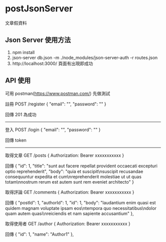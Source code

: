 # postJsonServer
文章假資料

## Json Server 使用方法 

1. npm install 
2. json-server db.json -m ./node_modules/json-server-auth -r routes.json
3. http://localhost:3000/ 頁面有出現即成功

## API 使用
可用 postman(https://www.postman.com/) 先做測試

註冊 
POST /register
{
  "email": "",
  "password": ""
}

回傳 201 為成功

---------- 

登入
POST /login
{
  "email": "",
  "password": ""
}

回傳 token 

-------------

取得文章
GET /posts
{
  Authorization: Bearer xxxxxxxxxxx
}

回傳 {
      "id": 1,
      "title": "sunt aut facere repellat provident occaecati excepturi optio reprehenderit",
      "body": "quia et suscipit\nsuscipit recusandae consequuntur expedita et cum\nreprehenderit molestiae ut ut quas totam\nnostrum rerum est autem sunt rem eveniet architecto"
    }

取得評論
GET /comments
{
  Authorization: Bearer xxxxxxxxxxx
}

回傳 {
      "postId": 1,
      "authorId": 1,
      "id": 1,
      "body": "laudantium enim quasi est quidem magnam voluptate ipsam eos\ntempora quo necessitatibus\ndolor quam autem quasi\nreiciendis et nam sapiente accusantium"
    },
    
 
取得使用者
GET /author
{
  Authorization: Bearer xxxxxxxxxxx
}

回傳 {
      "id": 1,
      "name": "Author1"
    },


